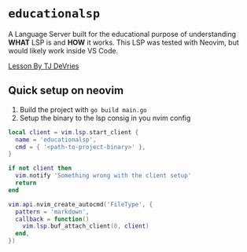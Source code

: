 # `educationalsp`
A Language Server built for the educational purpose of understanding **WHAT** LSP is and **HOW** it works.
This LSP was tested with Neovim, but would likely work inside VS Code.

[Lesson By TJ DeVries](https://www.youtube.com/watch?v=YsdlcQoHqPY)

## Quick setup on neovim
1. Build the project with `go build main.go`
2. Setup the binary to the lsp consig in you nvim config

```lua
local client = vim.lsp.start_client {
  name = 'educationalsp',
  cmd = { '<path-to-project-binary>' },
}

if not client then
  vim.notify 'Something wrong with the client setup'
  return
end

vim.api.nvim_create_autocmd('FileType', {
  pattern = 'markdown',
  callback = function()
    vim.lsp.buf_attach_client(0, client)
  end,
})
```
